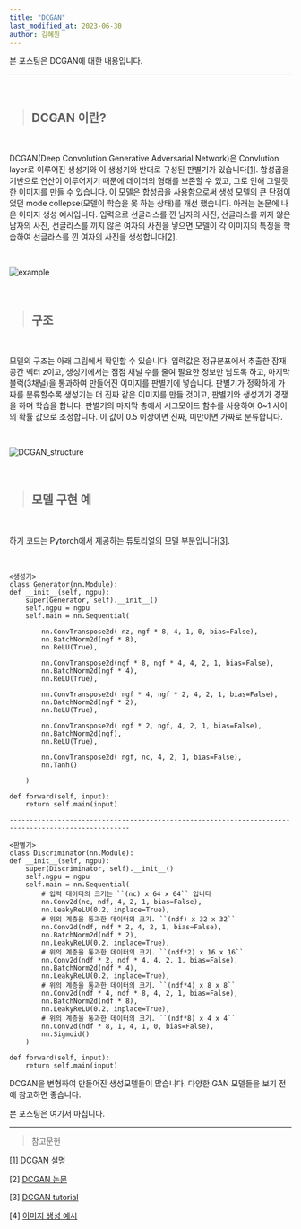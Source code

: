 ```yaml
---
title: "DCGAN"
last_modified_at: 2023-06-30
author: 김혜원
---
```


본 포스팅은 DCGAN에 대한 내용입니다.

---
&nbsp;

> ## DCGAN 이란?

&nbsp;

DCGAN(Deep Convolution Generative Adversarial Network)은 Convlution layer로 이루어진 생성기와 이 생성기와 반대로 구성된 판별기가 있습니다[[1]](https://m.blog.naver.com/PostView.naver?isHttpsRedirect=true&blogId=intelliz&logNo=221639908181). 합성곱을 기반으로 연산이 이루어지기 때문에 데이터의 형태를 보존할 수 있고, 그로 인해 그럴듯한 이미지를 만들 수 있습니다. 이 모델은 합성곱을 사용함으로써 생성 모델의 큰 단점이었던 mode collepse(모델이 학습을 못 하는 상태)를 개선 했습니다. 아래는 논문에 나온 이미지 생성 예시입니다. 입력으로 선글라스를 낀 남자의 사진, 선글라스를 끼지 않은 남자의 사진, 선글라스를 끼지 않은 여자의 사진을 넣으면 모델이 각 이미지의 특징을 학습하여 선글라스를 낀 여자의 사진을 생성합니다[[2]](https://arxiv.org/abs/1511.06434).

&nbsp;

![example](https://4.bp.blogspot.com/-0rilHKMWwTQ/WKFnwwv5QUI/AAAAAAAABRc/jDewod7JSikDgY5Xn957yPNzpCy4ZXmhwCK4B/s1600/dcgan-vector-arithmatic.PNG)


&nbsp;

> ## 구조

&nbsp;

모델의 구조는 아래 그림에서 확인할 수 있습니다. 입력값은 정규분포에서 추출한 잠재공간 벡터 z이고, 생성기에서는 점점 채널 수를 줄여 필요한 정보만 남도록 하고, 마지막 블럭(3채널)을 통과하여 만들어진 이미지를 판별기에 넣습니다. 판별기가 정확하게 가짜를 분류할수록 생성기는 더 진짜 같은 이미지를 만들 것이고, 판별기와 생성기가 경쟁을 하며 학습을 합니다. 판별기의 마지막 층에서 시그모이드 함수를 사용하여 0~1 사이의 확률 값으로 조정합니다. 이 값이 0.5 이상이면 진짜, 미만이면 가짜로 분류합니다.

&nbsp;

![DCGAN_structure](https://mblogthumb-phinf.pstatic.net/MjAxOTA5MDVfMjQ2/MDAxNTY3Njc3NjMwMTk1.LPzZsZ9wnhnkVXEo9QZYuDHE36Zg_8NqPjg-ga2wsQkg.YGs3MiFHX7rZjsDAs2uVugDKS9p1BbdkKxHql5DzXGgg.PNG.intelliz/dcgan.png?type=w800)

&nbsp;

> ## 모델 구현 예

&nbsp;

하기 코드는 Pytorch에서 제공하는 튜토리얼의 모델 부분입니다[[3]](https://github.com/pytorch/examples).

&nbsp;

    <생성기>
    class Generator(nn.Module):
    def __init__(self, ngpu):
        super(Generator, self).__init__()
        self.ngpu = ngpu
        self.main = nn.Sequential(
           
            nn.ConvTranspose2d( nz, ngf * 8, 4, 1, 0, bias=False),
            nn.BatchNorm2d(ngf * 8),
            nn.ReLU(True),
            
            nn.ConvTranspose2d(ngf * 8, ngf * 4, 4, 2, 1, bias=False),
            nn.BatchNorm2d(ngf * 4),
            nn.ReLU(True),
            
            nn.ConvTranspose2d( ngf * 4, ngf * 2, 4, 2, 1, bias=False),
            nn.BatchNorm2d(ngf * 2),
            nn.ReLU(True),
           
            nn.ConvTranspose2d( ngf * 2, ngf, 4, 2, 1, bias=False),
            nn.BatchNorm2d(ngf),
            nn.ReLU(True),
            
            nn.ConvTranspose2d( ngf, nc, 4, 2, 1, bias=False),
            nn.Tanh()
            
        )

    def forward(self, input):
        return self.main(input)

    ----------------------------------------------------------------------------------------------------

    <판별기>
    class Discriminator(nn.Module):
    def __init__(self, ngpu):
        super(Discriminator, self).__init__()
        self.ngpu = ngpu
        self.main = nn.Sequential(
            # 입력 데이터의 크기는 ``(nc) x 64 x 64`` 입니다
            nn.Conv2d(nc, ndf, 4, 2, 1, bias=False),
            nn.LeakyReLU(0.2, inplace=True),
            # 위의 계층을 통과한 데이터의 크기. ``(ndf) x 32 x 32``
            nn.Conv2d(ndf, ndf * 2, 4, 2, 1, bias=False),
            nn.BatchNorm2d(ndf * 2),
            nn.LeakyReLU(0.2, inplace=True),
            # 위의 계층을 통과한 데이터의 크기. ``(ndf*2) x 16 x 16``
            nn.Conv2d(ndf * 2, ndf * 4, 4, 2, 1, bias=False),
            nn.BatchNorm2d(ndf * 4),
            nn.LeakyReLU(0.2, inplace=True),
            # 위의 계층을 통과한 데이터의 크기. ``(ndf*4) x 8 x 8``
            nn.Conv2d(ndf * 4, ndf * 8, 4, 2, 1, bias=False),
            nn.BatchNorm2d(ndf * 8),
            nn.LeakyReLU(0.2, inplace=True),
            # 위의 계층을 통과한 데이터의 크기. ``(ndf*8) x 4 x 4``
            nn.Conv2d(ndf * 8, 1, 4, 1, 0, bias=False),
            nn.Sigmoid()
        )

    def forward(self, input):
        return self.main(input)


DCGAN을 변형하여 만들어진 생성모델들이 많습니다. 다양한 GAN 모델들을 보기 전에 참고하면 좋습니다.


본 포스팅은 여기서 마칩니다.


------
> 참고문헌

[1] [DCGAN 설명](https://m.blog.naver.com/PostView.naver?isHttpsRedirect=true&blogId=intelliz&logNo=221639908181)

[2] [DCGAN 논문](https://arxiv.org/abs/1511.06434)

[3] [DCGAN tutorial](https://github.com/pytorch/examples)

[4] [이미지 생성 예시](https://4.bp.blogspot.com/-0rilHKMWwTQ/WKFnwwv5QUI/AAAAAAAABRc/jDewod7JSikDgY5Xn957yPNzpCy4ZXmhwCK4B/s1600/dcgan-vector-arithmatic.PNG)